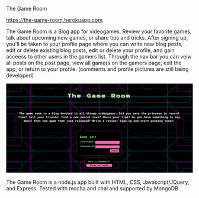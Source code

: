 The Game Room

https://the-game-room.herokuapp.com


The Game Room is a Blog app for videogames. Review your favorite games, talk about upcoming new games, or share tips and tricks. After signing up, you'll be taken
to your profile page where you can write new blog posts, edit or delete existing blog posts, edit or delete your profile, and gain acceess to other users in the 
gamers list. Through the nav bar you can veiw all posts on the post page, view all gamers on the gamers page, exit the app, or return to your profile. 
(comments and profile pictures are still being developed)


![screenshot](https://github.com/Mrjustinfry/thegameroom/blob/master/landing.png)



The Game Room is a node.js app built with HTML, CSS, Javascript/JQuery, and Express. Tested with mocha and chai and supported by MongoDB.
